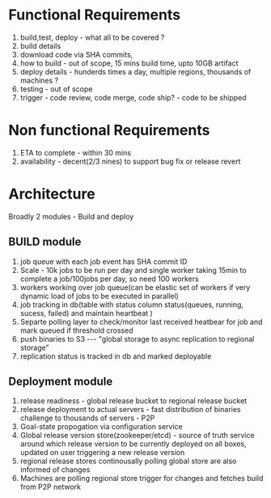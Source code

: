 # Functional Requirements
1. build,test, deploy - what all to be covered ?
2. build details
3. download code via SHA commits, 
4. how to build - out of scope, 15 mins build time, upto 10GB artifact
5. deploy details -  hunderds times a day, multiple regions, thousands of machines ?
6. testing - out of scope
7. trigger - code review, code merge, code ship? - code to be shipped

# Non functional Requirements
1. ETA to complete -  within 30 mins
2. availability - decent(2/3 nines) to support bug fix or release revert

# Architecture
Broadly 2 modules - Build and deploy

## BUILD module
1. job queue with each job event has SHA commit ID
2. Scale - 10k jobs to be run per day and single worker taking 15min to complete a job/100jobs per day, so need 100 workers
3. workers working over job queue(can be elastic set of workers if very dynamic load of jobs to be executed in parallel)
4. job tracking in db(table with status column status(queues, running, sucess, failed) and maintain heartbeat )
5. Separte polling layer to check/monitor last received heatbear for job and mark queued if threshold crossed
6. push binaries to S3 --- "global storage to async replication to regional storage”
7. replication status is tracked in db and marked deployable

## Deployment module
1. release readiness - global release bucket to regional release bucket
2. release deployment to actual servers - fast distribution of binaries challenge to thousands of servers - P2P 
3. Goal-state propogation via configuration service 
4. Global release version store(zookeeper/etcd) - source of truth service around which release version to be
currently deployed on all boxes, updated on user triggering a new release version
5. regional release stores continousally polling global store are also informed of changes
6. Machines are polling regional store trigger for changes and fetches build from P2P network 
